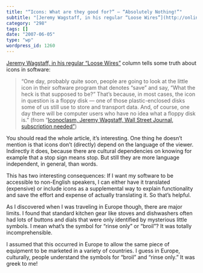 ```yaml
---
title: "“Icons: What are they good for?” — “Absolutely Nothing!”"
subtitle: "[Jeremy Wagstaff, in his regular “Loose Wires”](http://online.wsj.com/article/SB118064841957620556.h..."
category: "298"
tags: []
date: "2007-06-05"
type: "wp"
wordpress_id: 1260
---
```

[Jeremy Wagstaff, in his regular “Loose Wires”](http://online.wsj.com/article/SB118064841957620556.html?mod=Loose+Wire) column tells some truth about icons in software:
> “One day, probably quite soon, people are going to look at the little icon in their software program that denotes “save” and say, “What the heck is that supposed to be?” That’s because, in most cases, the icon in question is a floppy disk — one of those plastic-enclosed disks some of us still use to store and transport data. And, of course, one day there will be computer users who have no idea what a floppy disk is.” (from “[Iconoclasm, Jeremy Wagstaff, Wall Street Journal, subscription needed”](http://online.wsj.com/article/SB118064841957620556.html?mod=Loose+Wire))

You should read the whole article, it’s interesting. One thing he doesn’t mention is that icons don’t (directly) depend on the language of the viewer. Indirectly it does, because there are cultural dependencies on knowing for example that a stop sign means stop. But still they are more language independent, in general, than words.

This has two interesting consequences: If I want my software to be accessible to non-English speakers, I can either have it translated (expensive) or include icons as a supplemental way to explain functionality and save the effort and expense of actually translating it. So that’s helpful.

As I discovered when I was traveling in Europe though, there are major limits. I found that standard kitchen gear like stoves and dishwashers often had lots of buttons and dials that were only identified by mysterious little symbols. I mean what’s the symbol for “rinse only” or “broil”? It was totally incomprehensible. 

I assumed that this occurred in Europe to allow the same piece of equipment to be marketed in a variety of countries. I guess in Europe, culturally, people understand the symbols for “broil” and “rinse only.” It was greek to me!